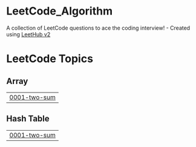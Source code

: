 # LeetCode_Algorithm
A collection of LeetCode questions to ace the coding interview! - Created using [LeetHub v2](https://github.com/arunbhardwaj/LeetHub-2.0)

<!---LeetCode Topics Start-->
# LeetCode Topics
## Array
|  |
| ------- |
| [0001-two-sum](https://github.com/kimseongwonn/LeetCode_Algorithm/tree/master/0001-two-sum) |
## Hash Table
|  |
| ------- |
| [0001-two-sum](https://github.com/kimseongwonn/LeetCode_Algorithm/tree/master/0001-two-sum) |
<!---LeetCode Topics End-->